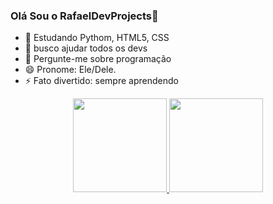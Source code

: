 ### Olá Sou o RafaelDevProjects👋

- 🌱 Estudando Pythom, HTML5, CSS
- 🤔 busco ajudar todos os devs
- 💬 Pergunte-me sobre programação
- 😄 Pronome: Ele/Dele.
- ⚡ Fato divertido: sempre aprendendo

<div align="center">
  <a href="https://github.com/RafaelDevProjects">
  <img height="150em" src="https://github-readme-stats.vercel.app/api?username=RafaelDevProjects&show_icons=true&theme=dracula&include_all_commits=true&count_private=true"/>
  <img height="150em" src="https://github-readme-stats.vercel.app/api/top-langs/?username=RafaelDevProjects&layout=compact&langs_count=7&theme=dracula"/>
</div>

